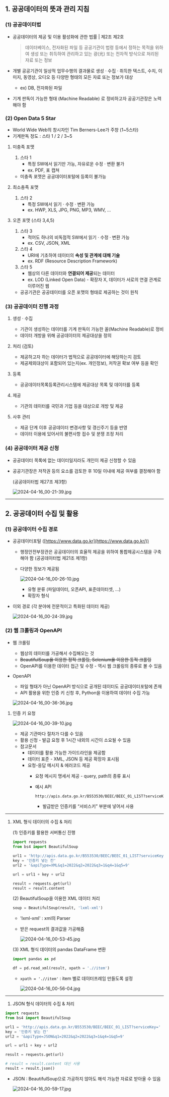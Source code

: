 ## 1. 공공데이터의 뜻과 관리 지침

### (1) 공공데이터법
 
- 공공데이터의 제공 및 이용 활성화에 관한 법률 | 제2조 제2호
    
    > 데이터베이스, 전자화된 파일 등 공공기관이 법령 등에서 정하는 목적을 위하여 생성 또는 취득하여 관리하고 있는 광(光) 또는 전자적 방식으로 처리된 자료 또는 정보
    > 

- 개별 공공기관이 일상적 업무수행의 결과물로 생성 · 수집 · 취득한 텍스트, 수치, 이미지, 동영상, 오디오 등 다양한 형태의 모든 자료 또는 정보가 대상
    - ex) DB, 전자화된 파일
- 기계 판독이 가능한 형태 (Machine Readable) 로 정비하고자 공공기관장은 노력해야 함

### (2) Open Data 5 Star

- World Wide Web의 창시자인 Tim Berners-Lee가 주창 (1~5스타)
- 기계판독 정도 : 스타 1 / 2 / 3~5

1. 미충족 포맷 
    1. 스타 1
        - 특정 SW에서 읽기만 가능, 자유로운 수정 · 변환 불가
        - ex. PDF, 표 캡쳐
    - 미충족 포맷은 공공데이터포털에 등록이 불가능
    
2. 최소충족 포맷 
    1. 스타 2
        - 특정 SW에서 읽기 · 수정 · 변환 가능
        - ex. HWP, XLS, JPG, PNG, MP3, WMV, …
        
3. 오픈 포맷 (스타 3,4,5)
    1. 스타 3 
        - 적어도 하나의 비독점적 SW에서 읽기 · 수정 · 변환 가능
        - ex. CSV, JSON, XML
    2. 스타 4 
        - URI에 기초하여 데이터의 **속성 및 관계에 대해 기술**
        - ex. RDF (Resource Description Framework)
    3. 스타 5 
        - 웹상의 다른 데이터와 **연결되어 제공**되는 데이터
        - ex. LOD (Linked Open Data) - 확장자 X, 데이터가 서로의 연결 관계로 이루어진 웹
    - 공공기관은 공공데이터를 오픈 포맷의 형태로 제공하는 것이 원칙
    

### (3) 공공데이터 진행 과정

1. 생성 · 수집
    - 기관이 생성하는 데이터를 기계 판독이 가능한 꼴(Machine Readable)로 정비
    - 데이터 개방을 위해 공공데이터의 제공대상을 정의

1. 처리 (검토)
    - 제공하고자 하는 데이터가 법적으로 공공데이터에 해당하는지 검토
    - 제공제외대상이 포함되어 있는지(ex. 개인정보), 저작권 확보 여부 등을 확인
    
2. 등록
    - 공공데이터목록등록관리시스템에 제공대상 목록 및 데이터를 등록

1. 제공
    - 기관의 데이터를 국민과 기업 등을 대상으로 개방 및 제공

1. 사후 관리
    - 제공 단계 이후 공공데이터 변경사항 및 갱신주기 등을 반영
    - 데이터 이용에 있어서의 불편사항 접수 및 분쟁 조정 처리
    

### (4) 공공데이터 제공 신청

- 공공데이터 목록에 없는 데이터일지라도 개인이 제공 신청할 수 있음
- 공공기관장은 저작권 등의 요소를 검토한 후 10일 이내에 제공 여부를 결정해야 함
    
    (공공데이터법 제27조 제3항)
    
    ![2024-04-16_00-21-39.jpg](https://prod-files-secure.s3.us-west-2.amazonaws.com/edfd69d1-6c01-4d0c-9269-1bae8a4e3915/99835488-d93d-4ec6-accf-e0a0008c8492/2024-04-16_00-21-39.jpg)
    

 

---

## 2. 공공데이터 수집 및 활용

### (1) 공공데이터 수집 경로

- 공공데이터포털 ([https://www.data.go.kr](https://www.data.go.kr/))
    - 행정안전부장관은 공공데이터의 효율적 제공을 위하여 통합제공시스템을 구축해야 함 (공공데이터법 제21조 제1항)
    - 다양한 정보가 제공됨
        
        ![2024-04-16_00-26-10.jpg](https://prod-files-secure.s3.us-west-2.amazonaws.com/edfd69d1-6c01-4d0c-9269-1bae8a4e3915/af2f4135-a47b-42fd-91ea-6816c7de21a8/2024-04-16_00-26-10.jpg)
        
        - 유형 분류 (파일데이터, 오픈API, 표준데이터셋, …)
        - 확장자 형식

- 이외 경로 (각 분야에 전문적이고 특화된 데이터 제공)
    
    ![2024-04-16_00-24-39.jpg](https://prod-files-secure.s3.us-west-2.amazonaws.com/edfd69d1-6c01-4d0c-9269-1bae8a4e3915/4992fe33-e690-42e0-bf45-997a73344cbe/2024-04-16_00-24-39.jpg)
    

### (2) 웹 크롤링과 OpenAPI

- 웹 크롤링
    - 웹상의 데이터를 가공해서 수집해오는 것
    - ~~BeautifulSoup을 이용한 정적 크롤링, Selenium을 이용한 동적 크롤링~~
    - OpenAPI를 이용한 데이터 접근 및 수정 - 역시 웹 크롤링의 종류로 볼 수 있음

- OpenAPI
    - 파일 형태가 아닌 OpenAPI 방식으로 공개된 데이터도 공공데이터포털에 존재
    - API 활용을 위한 인증 키 신청 후, Python을 이용하여 데이터 수집 가능
    
    ![2024-04-16_00-36-36.jpg](https://prod-files-secure.s3.us-west-2.amazonaws.com/edfd69d1-6c01-4d0c-9269-1bae8a4e3915/20066460-0daa-422a-81a7-ed255c20c7b4/2024-04-16_00-36-36.jpg)
    
1. 인증 키 요청
    
    ![2024-04-16_00-39-10.jpg](https://prod-files-secure.s3.us-west-2.amazonaws.com/edfd69d1-6c01-4d0c-9269-1bae8a4e3915/f71c788e-f844-4118-a1bb-fbbb0be6c63f/2024-04-16_00-39-10.jpg)
    
    - 제공 기관마다 절차가 다를 수 있음
    - 활용 신청 - 발급 요청 후 1시간 내외의 시간이 소요될 수 있음
    - 참고문서
        - 데이터를 활용 가능한 가이드라인을 제공함
        - 데이터 표준 - XML, JSON 등 제공 확장자 표시됨
        - 요청-응답 메시지 & 에러코드 제공
            - 요청 메시지 명세서 제공 - query, path의 종류 표시
            - 예시 API
                
                ```html
                http://apis.data.go.kr/B553530/BEEC/BEEC_01_LIST?serviceKey=서비스키&apiType=XML&q1=2022&q2=2022&q3=1&q4=1&q5=9
                ```
                
                - 발급받은 인증키를 “서비스키” 부분에 넣어서 사용
                

---

1. XML 형식 데이터의 수집 & 처리
    
    (1) 인증키를 활용한 서버통신 진행
    
    ```python
    import requests
    from bs4 import BeautifulSoup
    
    url1 = 'http://apis.data.go.kr/B553530/BEEC/BEEC_01_LIST?serviceKey='
    key = '인증키 넣는 칸'
    url2 = '&apiType=XML&q1=2022&q2=2022&q3=1&q4=1&q5=9'
    
    url = url1 + key + url2
    
    result = requests.get(url)
    result = result.content
    ```
    
    (2) BeautifulSoup을 이용한 XML 데이터 처리
    
    ```python
    soup = BeautifulSoup(result, 'lxml-xml')
    ```
    
    - 'lxml-xml' : xml의 Parser
    - 받은 request의 결과값을 가공해줌
        
        ![2024-04-16_00-53-45.jpg](https://prod-files-secure.s3.us-west-2.amazonaws.com/edfd69d1-6c01-4d0c-9269-1bae8a4e3915/63b65191-e72b-43e1-bc10-8b63ce0dcb77/2024-04-16_00-53-45.jpg)
        
    
    (3) XML 형식 데이터의 pandas DataFrame 변환
    
    ```python
    import pandas as pd
    
    df = pd.read_xml(result, xpath = './/item')
    ```
    
    - `xpath = './/item'` : item 별로 데이터프레임 만들도록 설정
        
        ![2024-04-16_00-56-04.jpg](https://prod-files-secure.s3.us-west-2.amazonaws.com/edfd69d1-6c01-4d0c-9269-1bae8a4e3915/54c99308-cc0d-46f8-b15e-835fcca97ac6/2024-04-16_00-56-04.jpg)
        
    

---

1. JSON 형식 데이터의 수집 & 처리

```python
import requests
from bs4 import BeautifulSoup

url1 = 'http://apis.data.go.kr/B553530/BEEC/BEEC_01_LIST?serviceKey='
key = '인증키 넣는 칸'
url2 = '&apiType=JSON&q1=2022&q2=2022&q3=1&q4=1&q5=9'

url = url1 + key + url2

result = requests.get(url)

# result = result.content 대신 사용
result = result.json()
```

- JSON : BeautifulSoup으로 가공하지 않아도 해석 가능한 자료로 받아올 수 있음
    
    ![2024-04-16_00-59-17.jpg](https://prod-files-secure.s3.us-west-2.amazonaws.com/edfd69d1-6c01-4d0c-9269-1bae8a4e3915/410225bb-7028-4735-818b-75e446b530e7/2024-04-16_00-59-17.jpg)
